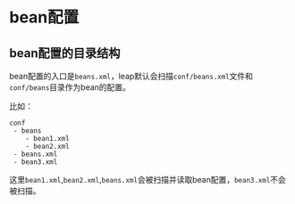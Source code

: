 # bean配置

## bean配置的目录结构

bean配置的入口是`beans.xml`，leap默认会扫描`conf/beans.xml`文件和`conf/beans`目录作为bean的配置。

比如：

```
conf
 - beans
    - bean1.xml
    - bean2.xml
 - beans.xml
 - bean3.xml
```

这里`bean1.xml`,`bean2.xml`,`beans.xml`会被扫描并读取bean配置，`bean3.xml`不会被扫描。

